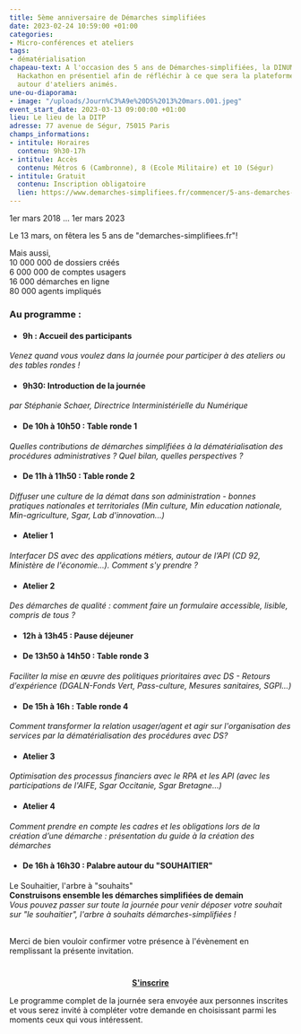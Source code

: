 ```yaml
---
title: 5ème anniversaire de Démarches simplifiées
date: 2023-02-24 10:59:00 +01:00
categories:
- Micro-conférences et ateliers
tags:
- dématérialisation
chapeau-text: A l'occasion des 5 ans de Démarches-simplifiées, la DINUM organise un
  Hackathon en présentiel afin de réfléchir à ce que sera la plateforme dans 5 ans
  autour d'ateliers animés.
une-ou-diaporama:
- image: "/uploads/Journ%C3%A9e%20DS%2013%20mars.001.jpeg"
event_start_date: 2023-03-13 09:00:00 +01:00
lieu: Le lieu de la DITP
adresse: 77 avenue de Ségur, 75015 Paris
champs_informations:
- intitule: Horaires
  contenu: 9h30-17h
- intitule: Accès
  contenu: Métros 6 (Cambronne), 8 (Ecole Militaire) et 10 (Ségur)
- intitule: Gratuit
  contenu: Inscription obligatoire
  lien: https://www.demarches-simplifiees.fr/commencer/5-ans-demarches-simplifiees-fr-13-mars-2023
---
```


1er mars 2018 ... 1er mars 2023
 
Le 13 mars, on fêtera les 5 ans de "demarches-simplifiees.fr"!
 
Mais aussi,
<br> 10 000 000 de dossiers créés
<br> 6 000 000 de comptes usagers
<br> 16 000 démarches en ligne
<br> 80 000 agents impliqués


### Au programme :
* #### 9h : Accueil des participants
*Venez quand vous voulez dans la journée pour participer à des ateliers ou des tables rondes !*

* #### 9h30: Introduction de la journée 
*par Stéphanie Schaer, Directrice  Interministérielle du Numérique*

* #### De 10h à 10h50 : Table ronde 1
*Quelles contributions de démarches simplifiées à la dématérialisation des procédures administratives ? Quel bilan, quelles perspectives ?*

* #### De 11h à 11h50 : Table ronde 2
*Diffuser une culture de la démat dans son administration - bonnes pratiques nationales et territoriales (Min culture, Min education nationale, Min-agriculture, Sgar, Lab d'innovation...)*

* #### Atelier 1
*Interfacer DS avec des applications métiers, autour de l’API (CD 92, Ministère de l'économie…). Comment s'y prendre ?*

* #### Atelier 2
*Des démarches de qualité : comment faire un formulaire accessible, lisible, compris de tous ?*

* #### 12h à 13h45 : Pause déjeuner

* #### De 13h50 à 14h50 : Table ronde 3
*Faciliter la mise en œuvre des politiques prioritaires avec DS - Retours d’expérience (DGALN-Fonds Vert, Pass-culture, Mesures sanitaires, SGPI...)*

* #### De 15h à 16h : Table ronde 4
*Comment transformer la relation usager/agent et agir sur l'organisation des services par la dématérialisation des procédures avec DS?*

* #### Atelier 3
*Optimisation des processus financiers avec le RPA et les API (avec les participations de l'AIFE, Sgar Occitanie, Sgar Bretagne…)*

* #### Atelier 4
*Comment prendre en compte les cadres et les obligations lors de la création d’une démarche : présentation du guide à la création des démarches*

* #### De 16h à 16h30 : Palabre autour du "SOUHAITIER"
Le Souhaitier, l'arbre à "souhaits" 
<br> **Construisons ensemble les démarches simplifiées de demain**
<br> *Vous pouvez passer sur toute la journée pour venir déposer votre souhait sur "le souhaitier", l'arbre à souhaits démarches-simplifiées !* 

<br>
Merci de bien vouloir confirmer votre présence à l'évènement en remplissant la présente invitation.

<div align="center" style="margin-bottom: 15px; margin-top: 40px"><a href="https://www.demarches-simplifiees.fr/commencer/5-ans-demarches-simplifiees-fr-13-mars-2023" class="button" title="S'inscrire - Lien externe"><b>S'inscrire</b></a></div>

Le programme complet de la journée sera envoyée aux personnes inscrites et vous serez invité à compléter votre demande en choisissant parmi les moments ceux qui vous intéressent.